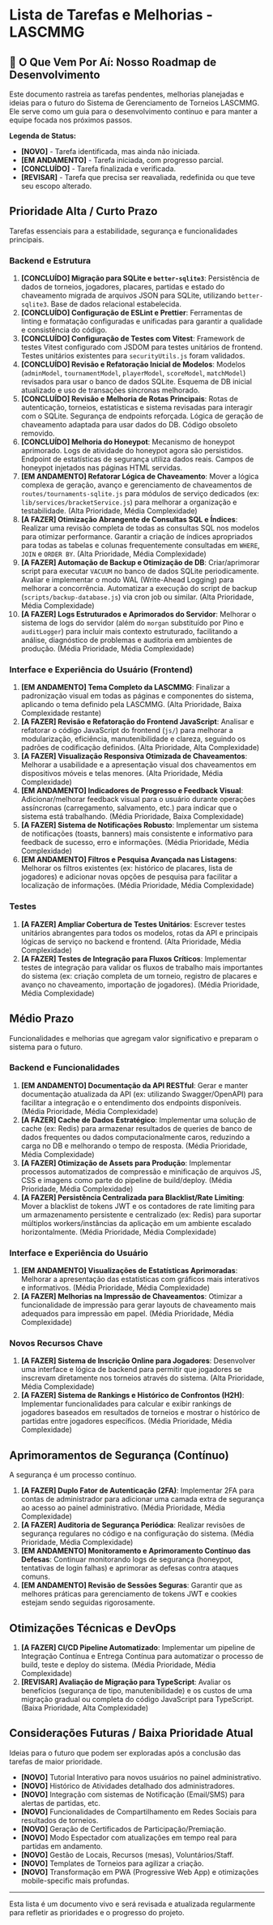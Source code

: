 # Lista de Tarefas e Melhorias - LASCMMG

## 🚧 O Que Vem Por Aí: Nosso Roadmap de Desenvolvimento

Este documento rastreia as tarefas pendentes, melhorias planejadas e ideias para o futuro do Sistema de Gerenciamento de Torneios LASCMMG. Ele serve como um guia para o desenvolvimento contínuo e para manter a equipe focada nos próximos passos.

**Legenda de Status:**

- **[NOVO]** - Tarefa identificada, mas ainda não iniciada.
- **[EM ANDAMENTO]** - Tarefa iniciada, com progresso parcial.
- **[CONCLUÍDO]** - Tarefa finalizada e verificada.
- **[REVISAR]** - Tarefa que precisa ser reavaliada, redefinida ou que teve seu escopo alterado.

## Prioridade Alta / Curto Prazo

Tarefas essenciais para a estabilidade, segurança e funcionalidades principais.

### Backend e Estrutura

1. **[CONCLUÍDO] Migração para SQLite e `better-sqlite3`**: Persistência de dados de torneios, jogadores, placares, partidas e estado do chaveamento migrada de arquivos JSON para SQLite, utilizando `better-sqlite3`. Base de dados relacional estabelecida.
2. **[CONCLUÍDO] Configuração de ESLint e Prettier**: Ferramentas de linting e formatação configuradas e unificadas para garantir a qualidade e consistência do código.
3. **[CONCLUÍDO] Configuração de Testes com Vitest**: Framework de testes Vitest configurado com JSDOM para testes unitários de frontend. Testes unitários existentes para `securityUtils.js` foram validados.
4. **[CONCLUÍDO] Revisão e Refatoração Inicial de Modelos**: Modelos (`adminModel`, `tournamentModel`, `playerModel`, `scoreModel`, `matchModel`) revisados para usar o banco de dados SQLite. Esquema de DB inicial atualizado e uso de transações síncronas melhorado.
5. **[CONCLUÍDO] Revisão e Melhoria de Rotas Principais**: Rotas de autenticação, torneios, estatísticas e sistema revisadas para interagir com o SQLite. Segurança de endpoints reforçada. Lógica de geração de chaveamento adaptada para usar dados do DB. Código obsoleto removido.
6. **[CONCLUÍDO] Melhoria do Honeypot**: Mecanismo de honeypot aprimorado. Logs de atividade do honeypot agora são persistidos. Endpoint de estatísticas de segurança utiliza dados reais. Campos de honeypot injetados nas páginas HTML servidas.
7. **[EM ANDAMENTO] Refatorar Lógica de Chaveamento**: Mover a lógica complexa de geração, avanço e gerenciamento de chaveamentos de `routes/tournaments-sqlite.js` para módulos de serviço dedicados (ex: `lib/services/bracketService.js`) para melhorar a organização e testabilidade. (Alta Prioridade, Média Complexidade)
8. **[A FAZER] Otimização Abrangente de Consultas SQL e Índices**: Realizar uma revisão completa de todas as consultas SQL nos modelos para otimizar performance. Garantir a criação de índices apropriados para todas as tabelas e colunas frequentemente consultadas em `WHERE`, `JOIN` e `ORDER BY`. (Alta Prioridade, Média Complexidade)
9. **[A FAZER] Automação de Backup e Otimização de DB**: Criar/aprimorar script para executar `VACUUM` no banco de dados SQLite periodicamente. Avaliar e implementar o modo WAL (Write-Ahead Logging) para melhorar a concorrência. Automatizar a execução do script de backup (`scripts/backup-database.js`) via cron job ou similar. (Alta Prioridade, Média Complexidade)
10. **[A FAZER] Logs Estruturados e Aprimorados do Servidor**: Melhorar o sistema de logs do servidor (além do `morgan` substituído por Pino e `auditLogger`) para incluir mais contexto estruturado, facilitando a análise, diagnóstico de problemas e auditoria em ambientes de produção. (Média Prioridade, Média Complexidade)

### Interface e Experiência do Usuário (Frontend)

1. **[EM ANDAMENTO] Tema Completo da LASCMMG**: Finalizar a padronização visual em todas as páginas e componentes do sistema, aplicando o tema definido pela LASCMMG. (Alta Prioridade, Baixa Complexidade restante)
2. **[A FAZER] Revisão e Refatoração do Frontend JavaScript**: Analisar e refatorar o código JavaScript do frontend (`js/`) para melhorar a modularização, eficiência, manutenibilidade e clareza, seguindo os padrões de codificação definidos. (Alta Prioridade, Alta Complexidade)
3. **[A FAZER] Visualização Responsiva Otimizada de Chaveamentos**: Melhorar a usabilidade e a apresentação visual dos chaveamentos em dispositivos móveis e telas menores. (Alta Prioridade, Média Complexidade)
4. **[EM ANDAMENTO] Indicadores de Progresso e Feedback Visual**: Adicionar/melhorar feedback visual para o usuário durante operações assíncronas (carregamento, salvamento, etc.) para indicar que o sistema está trabalhando. (Média Prioridade, Baixa Complexidade)
5. **[A FAZER] Sistema de Notificações Robusto**: Implementar um sistema de notificações (toasts, banners) mais consistente e informativo para feedback de sucesso, erro e informações. (Média Prioridade, Média Complexidade)
6. **[EM ANDAMENTO] Filtros e Pesquisa Avançada nas Listagens**: Melhorar os filtros existentes (ex: histórico de placares, lista de jogadores) e adicionar novas opções de pesquisa para facilitar a localização de informações. (Média Prioridade, Média Complexidade)

### Testes

1. **[A FAZER] Ampliar Cobertura de Testes Unitários**: Escrever testes unitários abrangentes para todos os modelos, rotas da API e principais lógicas de serviço no backend e frontend. (Alta Prioridade, Média Complexidade)
2. **[A FAZER] Testes de Integração para Fluxos Críticos**: Implementar testes de integração para validar os fluxos de trabalho mais importantes do sistema (ex: criação completa de um torneio, registro de placares e avanço no chaveamento, importação de jogadores). (Média Prioridade, Média Complexidade)

## Médio Prazo

Funcionalidades e melhorias que agregam valor significativo e preparam o sistema para o futuro.

### Backend e Funcionalidades

1. **[EM ANDAMENTO] Documentação da API RESTful**: Gerar e manter documentação atualizada da API (ex: utilizando Swagger/OpenAPI) para facilitar a integração e o entendimento dos endpoints disponíveis. (Média Prioridade, Média Complexidade)
2. **[A FAZER] Cache de Dados Estratégico**: Implementar uma solução de cache (ex: Redis) para armazenar resultados de queries de banco de dados frequentes ou dados computacionalmente caros, reduzindo a carga no DB e melhorando o tempo de resposta. (Média Prioridade, Média Complexidade)
3. **[A FAZER] Otimização de Assets para Produção**: Implementar processos automatizados de compressão e minificação de arquivos JS, CSS e imagens como parte do pipeline de build/deploy. (Média Prioridade, Média Complexidade)
4. **[A FAZER] Persistência Centralizada para Blacklist/Rate Limiting**: Mover a blacklist de tokens JWT e os contadores de rate limiting para um armazenamento persistente e centralizado (ex: Redis) para suportar múltiplos workers/instâncias da aplicação em um ambiente escalado horizontalmente. (Média Prioridade, Média Complexidade)

### Interface e Experiência do Usuário

1. **[EM ANDAMENTO] Visualizações de Estatísticas Aprimoradas**: Melhorar a apresentação das estatísticas com gráficos mais interativos e informativos. (Média Prioridade, Média Complexidade)
2. **[A FAZER] Melhorias na Impressão de Chaveamentos**: Otimizar a funcionalidade de impressão para gerar layouts de chaveamento mais adequados para impressão em papel. (Média Prioridade, Média Complexidade)

### Novos Recursos Chave

1. **[A FAZER] Sistema de Inscrição Online para Jogadores**: Desenvolver uma interface e lógica de backend para permitir que jogadores se inscrevam diretamente nos torneios através do sistema. (Alta Prioridade, Média Complexidade)
2. **[A FAZER] Sistema de Rankings e Histórico de Confrontos (H2H)**: Implementar funcionalidades para calcular e exibir rankings de jogadores baseados em resultados de torneios e mostrar o histórico de partidas entre jogadores específicos. (Média Prioridade, Média Complexidade)

## Aprimoramentos de Segurança (Contínuo)

A segurança é um processo contínuo.

1. **[A FAZER] Duplo Fator de Autenticação (2FA)**: Implementar 2FA para contas de administrador para adicionar uma camada extra de segurança ao acesso ao painel administrativo. (Média Prioridade, Média Complexidade)
2. **[A FAZER] Auditoria de Segurança Periódica**: Realizar revisões de segurança regulares no código e na configuração do sistema. (Média Prioridade, Média Complexidade)
3. **[EM ANDAMENTO] Monitoramento e Aprimoramento Contínuo das Defesas**: Continuar monitorando logs de segurança (honeypot, tentativas de login falhas) e aprimorar as defesas contra ataques comuns.
4. **[EM ANDAMENTO] Revisão de Sessões Seguras**: Garantir que as melhores práticas para gerenciamento de tokens JWT e cookies estejam sendo seguidas rigorosamente.

## Otimizações Técnicas e DevOps

1. **[A FAZER] CI/CD Pipeline Automatizado**: Implementar um pipeline de Integração Contínua e Entrega Contínua para automatizar o processo de build, teste e deploy do sistema. (Média Prioridade, Média Complexidade)
2. **[REVISAR] Avaliação de Migração para TypeScript**: Avaliar os benefícios (segurança de tipo, manutenibilidade) e os custos de uma migração gradual ou completa do código JavaScript para TypeScript. (Baixa Prioridade, Alta Complexidade)

## Considerações Futuras / Baixa Prioridade Atual

Ideias para o futuro que podem ser exploradas após a conclusão das tarefas de maior prioridade.

* **[NOVO]** Tutorial Interativo para novos usuários no painel administrativo.
* **[NOVO]** Histórico de Atividades detalhado dos administradores.
* **[NOVO]** Integração com sistemas de Notificação (Email/SMS) para alertas de partidas, etc.
* **[NOVO]** Funcionalidades de Compartilhamento em Redes Sociais para resultados de torneios.
* **[NOVO]** Geração de Certificados de Participação/Premiação.
* **[NOVO]** Modo Espectador com atualizações em tempo real para partidas em andamento.
* **[NOVO]** Gestão de Locais, Recursos (mesas), Voluntários/Staff.
* **[NOVO]** Templates de Torneios para agilizar a criação.
* **[NOVO]** Transformação em PWA (Progressive Web App) e otimizações mobile-specific mais profundas.

---

Esta lista é um documento vivo e será revisada e atualizada regularmente para refletir as prioridades e o progresso do projeto.
